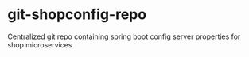 # git-shopconfig-repo
Centralized git repo containing spring boot config server properties for shop microservices
